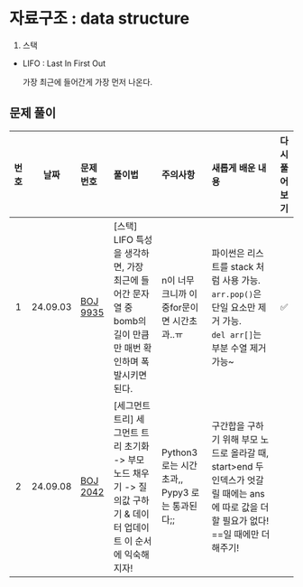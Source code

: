 # 자료구조 : data structure

1. 스택

- LIFO : Last In First Out

  가장 최근에 들어간게 가장 먼저 나온다.

## 문제 풀이

| 번호 |    날짜    | 문제 번호                                            | 풀이법                                                                    | 주의사항                              | 새롭게 배운 내용                                                                              | 다시 풀어보기 |
|:--:|:--------:|:-------------------------------------------------|:-----------------------------------------------------------------------|:----------------------------------|:---------------------------------------------------------------------------------------|:-------:|
| 1  | 24.09.03 | [BOJ 9935](https://www.acmicpc.net/problem/9935) | [스택] LIFO 특성을 생각하면, 가장 최근에 들어간 문자열 중 bomb의 길이 만큼만 매번 확인하며 폭발시키면 된다.    | n이 너무 크니까 이중for문이면 시간초과..ㅠ        | 파이썬은 리스트를 stack 처럼 사용 가능. <br>`arr.pop()`은 단일 요소만 제거 가능. <br>`del arr[]`는 부분 수열 제거 가능~ |    ✅    |
| 2  | 24.09.08 | [BOJ 2042](https://www.acmicpc.net/problem/2042) | [세그먼트 트리] 세그먼트 트리 초기화 -> 부모 노드 채우기 -> 질의값 구하기 & 데이터 업데이트  이 순서에 익숙해지자! | Python3 로는 시간초과,, Pypy3 로는 통과된다;; | 구간합을 구하기 위해 부모 노드로 올라갈 때, start>end 두 인덱스가 엇갈릴 때에는 ans에 따로 값을 더할 필요가 없다! ==일 때에만 더해주기! |         |
